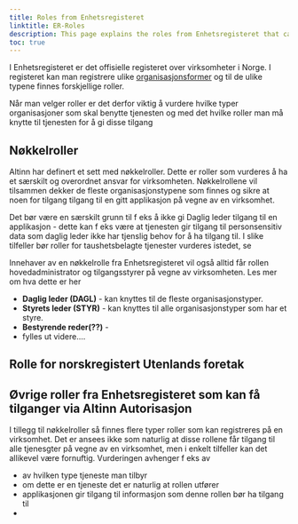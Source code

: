 ```yaml
---
title: Roles from Enhetsregisteret
linktitle: ER-Roles
description: This page explains the roles from Enhetsregisteret that can be used give acces to an application. 
toc: true
---
```



I Enhetsregisteret er det offisielle registeret over virksomheter i Norge. I registeret kan man registrere ulike [organisasjonsformer](https://www.brreg.no/bedrift/organisasjonsformer/) og til de ulike typene finnes forskjellige roller. 

Når man velger roller er det derfor viktig å vurdere hvilke typer organisasjoner som skal benytte tjenesten og med det hvilke roller man må knytte til tjenesten for å gi disse tilgang


## Nøkkelroller
Altinn har definert et sett med nøkkelroller. Dette er roller som vurderes å ha et særskilt og overordnet ansvar for virksomheten. 
Nøkkelrollene vil tilsammen dekker de fleste organisasjonstypene som finnes og sikre at noen for tilgang tilgang til en gitt applikasjon på vegne av en virksomhet. 

Det bør være en særskilt grunn til f eks å ikke gi Daglig leder tilgang til en applikasjon - dette kan f eks være at tjenesten gir tilgang til personsensitiv data som 
daglig leder ikke har tjenslig behov for å ha tilgang til. I slike tilfeller bør roller for taushetsbelagte tjenester vurderes istedet, se <todo>

Innehaver av en nøkkelrolle fra Enhetsregisteret vil også alltid får rollen hovedadministrator og tilgangsstyrer på vegne av virksomheten. Les mer om hva dette er her <todo> 


- **Daglig leder (DAGL)** - kan knyttes til de fleste organisasjonstyper. 
- **Styrets leder (STYR)** - kan knyttes til alle organisasjonstyper som har et styre.
- **Bestyrende reder(??)** - <todo> 
- <todo> fylles ut videre....


## Rolle for norskregistert Utenlands foretak

## Øvrige roller fra Enhetsregisteret som kan få tilganger via Altinn Autorisasjon
I tillegg til nøkkelroller så finnes flere typer roller som kan registreres på en virksomhet. 
Det er ansees ikke som naturlig at disse rollene får tilgang til alle tjenesgter på vegne av en virksomhet, men i enkelt tilfeller kan det allikevel være fornuftig. 
Vurderingen avhenger f eks av
- av hvilken type tjeneste man tilbyr
- om dette er en tjeneste det er naturlig at rollen utfører
- applikasjonen gir tilgang til informasjon som denne rollen bør ha tilgang til 
- 